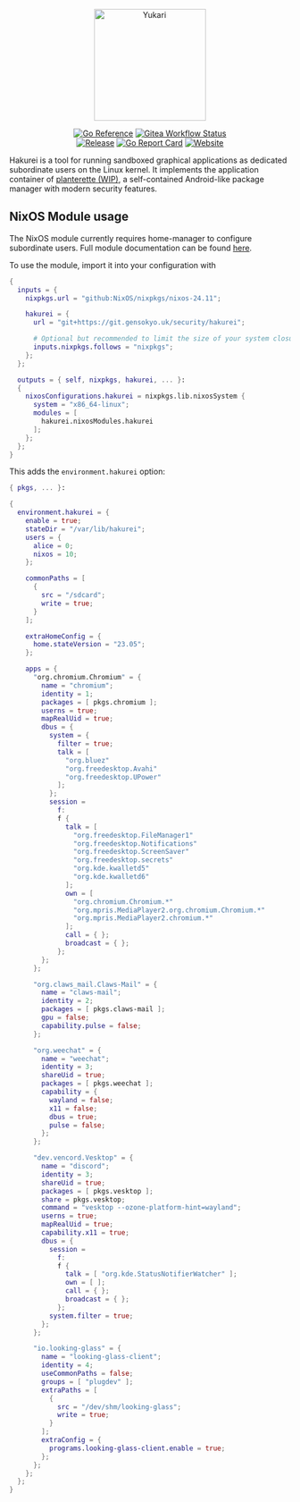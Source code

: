 <p align="center">
  <a href="https://git.gensokyo.uk/security/hakurei">
    <picture>
      <img src="https://basement.gensokyo.uk/images/yukari1.png" width="200px" alt="Yukari">
    </picture>
  </a>
</p>

<p align="center">
  <a href="https://pkg.go.dev/hakurei.app"><img src="https://pkg.go.dev/badge/hakurei.app.svg" alt="Go Reference" /></a>
  <a href="https://git.gensokyo.uk/security/hakurei/actions"><img src="https://git.gensokyo.uk/security/hakurei/actions/workflows/test.yml/badge.svg?branch=staging&style=flat-square" alt="Gitea Workflow Status" /></a>
  <br/>
  <a href="https://git.gensokyo.uk/security/hakurei/releases"><img src="https://img.shields.io/gitea/v/release/security/hakurei?gitea_url=https%3A%2F%2Fgit.gensokyo.uk&color=purple" alt="Release" /></a>
  <a href="https://goreportcard.com/report/hakurei.app"><img src="https://goreportcard.com/badge/hakurei.app" alt="Go Report Card" /></a>
  <a href="https://hakurei.app"><img src="https://img.shields.io/website?url=https%3A%2F%2Fhakurei.app" alt="Website" /></a>
</p>

Hakurei is a tool for running sandboxed graphical applications as dedicated subordinate users on the Linux kernel.
It implements the application container of [planterette (WIP)](https://git.gensokyo.uk/security/planterette),
a self-contained Android-like package manager with modern security features.

## NixOS Module usage

The NixOS module currently requires home-manager to configure subordinate users. Full module documentation can be found [here](options.md).

To use the module, import it into your configuration with

```nix
{
  inputs = {
    nixpkgs.url = "github:NixOS/nixpkgs/nixos-24.11";

    hakurei = {
      url = "git+https://git.gensokyo.uk/security/hakurei";

      # Optional but recommended to limit the size of your system closure.
      inputs.nixpkgs.follows = "nixpkgs";
    };
  };

  outputs = { self, nixpkgs, hakurei, ... }:
  {
    nixosConfigurations.hakurei = nixpkgs.lib.nixosSystem {
      system = "x86_64-linux";
      modules = [
        hakurei.nixosModules.hakurei
      ];
    };
  };
}
```

This adds the `environment.hakurei` option:

```nix
{ pkgs, ... }:

{
  environment.hakurei = {
    enable = true;
    stateDir = "/var/lib/hakurei";
    users = {
      alice = 0;
      nixos = 10;
    };

    commonPaths = [
      {
        src = "/sdcard";
        write = true;
      }
    ];

    extraHomeConfig = {
      home.stateVersion = "23.05";
    };

    apps = {
      "org.chromium.Chromium" = {
        name = "chromium";
        identity = 1;
        packages = [ pkgs.chromium ];
        userns = true;
        mapRealUid = true;
        dbus = {
          system = {
            filter = true;
            talk = [
              "org.bluez"
              "org.freedesktop.Avahi"
              "org.freedesktop.UPower"
            ];
          };
          session =
            f:
            f {
              talk = [
                "org.freedesktop.FileManager1"
                "org.freedesktop.Notifications"
                "org.freedesktop.ScreenSaver"
                "org.freedesktop.secrets"
                "org.kde.kwalletd5"
                "org.kde.kwalletd6"
              ];
              own = [
                "org.chromium.Chromium.*"
                "org.mpris.MediaPlayer2.org.chromium.Chromium.*"
                "org.mpris.MediaPlayer2.chromium.*"
              ];
              call = { };
              broadcast = { };
            };
        };
      };

      "org.claws_mail.Claws-Mail" = {
        name = "claws-mail";
        identity = 2;
        packages = [ pkgs.claws-mail ];
        gpu = false;
        capability.pulse = false;
      };

      "org.weechat" = {
        name = "weechat";
        identity = 3;
        shareUid = true;
        packages = [ pkgs.weechat ];
        capability = {
          wayland = false;
          x11 = false;
          dbus = true;
          pulse = false;
        };
      };

      "dev.vencord.Vesktop" = {
        name = "discord";
        identity = 3;
        shareUid = true;
        packages = [ pkgs.vesktop ];
        share = pkgs.vesktop;
        command = "vesktop --ozone-platform-hint=wayland";
        userns = true;
        mapRealUid = true;
        capability.x11 = true;
        dbus = {
          session =
            f:
            f {
              talk = [ "org.kde.StatusNotifierWatcher" ];
              own = [ ];
              call = { };
              broadcast = { };
            };
          system.filter = true;
        };
      };

      "io.looking-glass" = {
        name = "looking-glass-client";
        identity = 4;
        useCommonPaths = false;
        groups = [ "plugdev" ];
        extraPaths = [
          {
            src = "/dev/shm/looking-glass";
            write = true;
          }
        ];
        extraConfig = {
          programs.looking-glass-client.enable = true;
        };
      };
    };
  };
}
```
